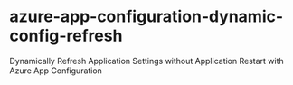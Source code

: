 # azure-app-configuration-dynamic-config-refresh
Dynamically Refresh Application Settings without Application Restart with Azure App Configuration
